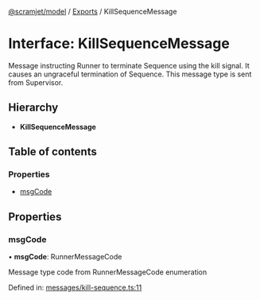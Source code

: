 [@scramjet/model](../README.md) / [Exports](../modules.md) / KillSequenceMessage

# Interface: KillSequenceMessage

Message instructing Runner to terminate Sequence using the kill signal.
It causes an ungraceful termination of Sequence.
This message type is sent from Supervisor.

## Hierarchy

* **KillSequenceMessage**

## Table of contents

### Properties

- [msgCode](killsequencemessage.md#msgcode)

## Properties

### msgCode

• **msgCode**: RunnerMessageCode

Message type code from RunnerMessageCode enumeration

Defined in: [messages/kill-sequence.ts:11](https://github.com/scramjet-cloud-platform/scramjet-csi-dev/blob/e4cc8a9/src/model/messages/kill-sequence.ts#L11)
